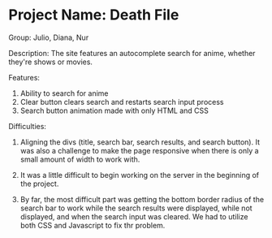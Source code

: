 # Project Name: Death File

Group: Julio, Diana, Nur

Description: The site features an autocomplete search for anime, whether they're shows or movies.

Features: 
1) Ability to search for anime
2) Clear button clears search and restarts search input process
3) Search button animation made with only HTML and CSS 
 

Difficulties: 
1) Aligning the divs (title, search bar, search results, and search button). It was also a challenge to make the page responsive when there is only a small amount of width to work with.
 
2) It was a little difficult to begin working on the server in the beginning of the project.

3) By far, the most difficult part was getting the bottom border radius of the search bar to work while the search results were displayed, while not displayed, and when the search input was cleared. We had to utilize both CSS and Javascript to fix thr problem.
